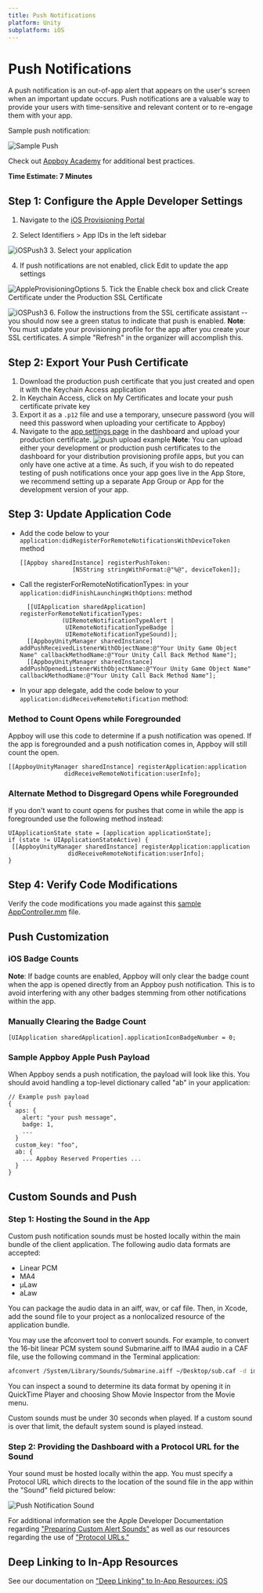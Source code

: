 ```yaml
---
title: Push Notifications
platform: Unity
subplatform: iOS
---
```

# Push Notifications

A push notification is an out-of-app alert that appears on the user's screen when an important update occurs. Push notifications are a valuable way to provide your users with time-sensitive and relevant content or to re-engage them with your app.

Sample push notification:

![Sample Push][19]

Check out [Appboy Academy](https://academy.appboy.com/Best_Practices/Push) for additional best practices.

__Time Estimate: 7 Minutes__

## Step 1: Configure the Apple Developer Settings

1. Navigate to the [iOS Provisioning Portal][9]

2. Select Identifiers > App IDs in the left sidebar

  ![iOSPush3][10]
3. Select your application

4. If push notifications are not enabled, click Edit to update the app settings

  ![AppleProvisioningOptions][11]
5. Tick the Enable check box and click Create Certificate under the Production SSL Certificate

  ![iOSPush3][12]
6. Follow the instructions from the SSL certificate assistant --you should now see a green status to indicate that push is enabled.
__Note__: You must update your provisioning profile for the app after you create your SSL certificates. A simple "Refresh" in the organizer will accomplish this.


## Step 2: Export Your Push Certificate

1. Download the production push certificate that you just created and open it with the Keychain Access application
2. In Keychain Access, click on My Certificates and locate your push certificate private key
3. Export it as a `.p12` file and use a temporary, unsecure password (you will need this password when uploading your certificate to Appboy)
4. Navigate to the [app settings page][13] in the dashboard and upload your production certificate.
 ![push upload example][14]
__Note__: You can upload either your development or production push certificates to the dashboard for your distribution provisioning profile apps, but you can only have one active at a time. As such, if you wish to do repeated testing of push notifications once your app goes live in the App Store, we recommend setting up a separate App Group or App for the development version of your app.


## Step 3: Update Application Code

- Add the code below to your `application:didRegisterForRemoteNotificationsWithDeviceToken` method

  ```objc
  [[Appboy sharedInstance] registerPushToken:
                 [NSString stringWithFormat:@"%@", deviceToken]];
  ```
- Call the registerForRemoteNotificationTypes: in your `application:didFinishLaunchingWithOptions`: method

  ```objc
    [[UIApplication sharedApplication] registerForRemoteNotificationTypes:
              (UIRemoteNotificationTypeAlert |
               UIRemoteNotificationTypeBadge |
               UIRemoteNotificationTypeSound)];
    [[AppboyUnityManager sharedInstance] addPushReceivedListenerWithObjectName:@"Your Unity Game Object Name" callbackMethodName:@"Your Unity Call Back Method Name"];
    [[AppboyUnityManager sharedInstance] addPushOpenedListenerWithObjectName:@"Your Unity Game Object Name" callbackMethodName:@"Your Unity Call Back Method Name"];
  ```
- In your app delegate, add the code below to your `application:didReceiveRemoteNotification` method:

### Method to Count Opens while Foregrounded

Appboy will use this code to determine if a push notification was opened. If the app is foregrounded and a push notification comes in, Appboy will still count the open.

```objc
[[AppboyUnityManager sharedInstance] registerApplication:application
                didReceiveRemoteNotification:userInfo];
```

### Alternate Method to Disgregard Opens while Foregrounded

If you don't want to count opens for pushes that come in while the app is foregrounded use the following method instead:

```objc
UIApplicationState state = [application applicationState];
if (state != UIApplicationStateActive) {
 [[AppboyUnityManager sharedInstance] registerApplication:application
                 didReceiveRemoteNotification:userInfo];
}
```

## Step 4: Verify Code Modifications

Verify the code modifications you made against this [sample AppController.mm][15] file.

## Push Customization

### iOS Badge Counts

__Note__: If badge counts are enabled, Appboy will only clear the badge count when the app is opened directly from an Appboy push notification. This is to avoid interfering with any other badges stemming from other notifications within the app.

### Manually Clearing the Badge Count

```objc
[UIApplication sharedApplication].applicationIconBadgeNumber = 0;
```

### Sample Appboy Apple Push Payload

When Appboy sends a push notification, the payload will look like this. You should avoid handling a top-level dictionary called "ab" in your application:

```objc
// Example push payload
{
  aps: {
    alert: "your push message",
    badge: 1,
    ...
  }
  custom_key: "foo",
  ab: {
    ... Appboy Reserved Properties ...
  }
}
```

## Custom Sounds and Push

### Step 1: Hosting the Sound in the App

Custom push notification sounds must be hosted locally within the main bundle of the client application. The following audio data formats are accepted:

- Linear PCM
- MA4
- µLaw
- aLaw

You can package the audio data in an aiff, wav, or caf file. Then, in Xcode, add the sound file to your project as a nonlocalized resource of the application bundle.

You may use the afconvert tool to convert sounds. For example, to convert the 16-bit linear PCM system sound Submarine.aiff to IMA4 audio in a CAF file, use the following command in the Terminal application:

```bash
afconvert /System/Library/Sounds/Submarine.aiff ~/Desktop/sub.caf -d ima4 -f caff -v
```

You can inspect a sound to determine its data format by opening it in QuickTime Player and choosing Show Movie Inspector from the Movie menu.

Custom sounds must be under 30 seconds when played. If a custom sound is over that limit, the default system sound is played instead.

### Step 2: Providing the Dashboard with a Protocol URL for the Sound

Your sound must be hosted locally within the app. You must specify a Protocol URL which directs to the location of the sound file in the app within the "Sound" field pictured below:

![Push Notification Sound][16]

For additional information see the Apple Developer Documentation regarding ["Preparing Custom Alert Sounds"][17] as well as our resources regarding the use of ["Protocol URLs."][18]

## Deep Linking to In-App Resources

See our documentation on ["Deep Linking" to In-App Resources: iOS][18]


[9]: https://developer.apple.com/ios/manage/overview/index.action "iOS Provisioning Portal"
[10]: /assets/img/ios_provisioning.png "pushNotification2.png"
[11]: /assets/img/AppleProvisioningOptions.png "AppleProvisioningOptions.png"
[12]: /assets/img/push_cert_gen.png "pushNotification3.png"
[13]: https://dashboard.appboy.com/app_settings/app_settings
[14]: /assets/img/push_cert_upload.png "push upload example image"
[15]: https://github.com/Appboy/appboy-unity-sdk/blob/master/unity-samples/iOS/Roll-A-Ball-Ios/Classes/UnityAppController.mm "sample AppController.mm"
[16]: /assets/img/sound_push_ios.png
[17]: https://developer.apple.com/library/ios/documentation/NetworkingInternet/Conceptual/RemoteNotificationsPG/Chapters/IPhoneOSClientImp.html#//apple_ref/doc/uid/TP40008194-CH103-SW6
[18]: /Advanced_Use_Cases/Deep_Linking_to_In-App_Resources/iOS "Protocol URLs"
[19]: /assets/img/ios_push_sample.png
